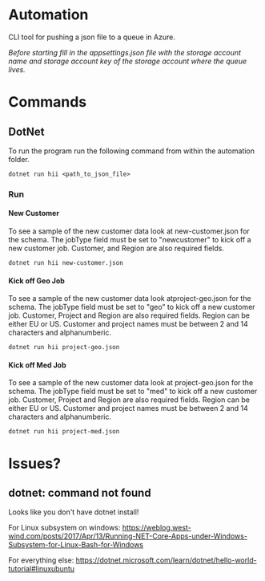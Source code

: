 # Automation
CLI tool for pushing a json file to a queue in Azure.

*Before starting fill in the appsettings.json file with the storage account name and storage account key of the storage account where the queue lives.*

# Commands
## DotNet
To run the program run the following command from within the automation folder.
```
dotnet run hii <path_to_json_file>
```

### Run
#### New Customer
To see a sample of the new customer data look at new-customer.json for the schema.
The jobType field must be set to "newcustomer" to kick off a new customer job. 
Customer, and Region are also required fields.
```
dotnet run hii new-customer.json
```

#### Kick off Geo Job
To see a sample of the new customer data look atproject-geo.json for the schema.
The jobType field must be set to "geo" to kick off a new customer job. 
Customer, Project and Region are also required fields.
Region can be either EU or US.
Customer and project names must be between 2 and 14 characters and alphanumberic.
```
dotnet run hii project-geo.json
```

#### Kick off Med Job
To see a sample of the new customer data look at project-geo.json for the schema.
The jobType field must be set to "med" to kick off a new customer job. 
Customer, Project and Region are also required fields.
Region can be either EU or US.
Customer and project names must be between 2 and 14 characters and alphanumberic.
```
dotnet run hii project-med.json
```

# Issues?
## dotnet: command not found 
Looks like you don't have dotnet install!

For Linux subsystem on windows: https://weblog.west-wind.com/posts/2017/Apr/13/Running-NET-Core-Apps-under-Windows-Subsystem-for-Linux-Bash-for-Windows

For everything else: https://dotnet.microsoft.com/learn/dotnet/hello-world-tutorial#linuxubuntu